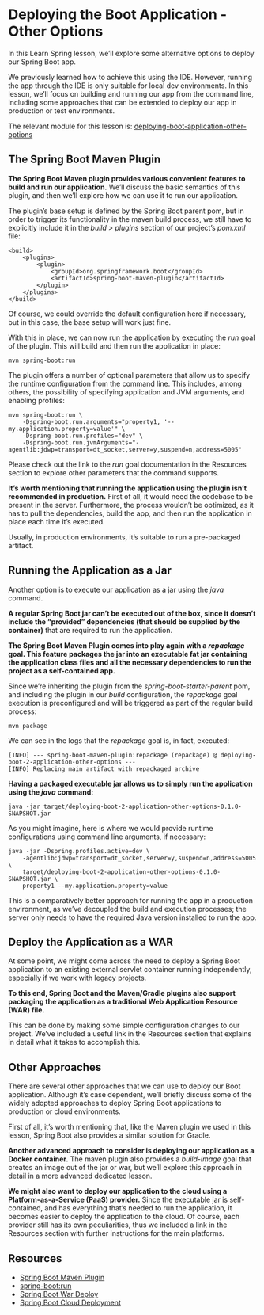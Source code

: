 # Deploying the Boot Application - Other Options

In this Learn Spring lesson, we’ll explore some alternative options to deploy our Spring Boot app.

We previously learned how to achieve this using the IDE. However, running the app through the IDE is only suitable for local dev environments. In this lesson, we’ll focus on building and running our app from the command line, including some approaches that can be extended to deploy our app in production or test environments.

The relevant module for this lesson is: [deploying-boot-application-other-options](https://github.com/nbicocchi/spring-boot-course/tree/module3/deploying-boot-application-other-options)

## The Spring Boot Maven Plugin

**The Spring Boot Maven plugin provides various convenient features to build and run our application.** We’ll discuss the basic semantics of this plugin, and then we’ll explore how we can use it to run our application.

The plugin’s base setup is defined by the Spring Boot parent pom, but in order to trigger its functionality in the maven build process, we still have to explicitly include it in the _build > plugins_ section of our project’s _pom.xml_ file:

```
<build>
    <plugins>
        <plugin>
            <groupId>org.springframework.boot</groupId>
            <artifactId>spring-boot-maven-plugin</artifactId>
        </plugin>
    </plugins>
</build>
```

Of course, we could override the default configuration here if necessary, but in this case, the base setup will work just fine.

With this in place, we can now run the application by executing the _run_ goal of the plugin. This will build and then run the application in place:

```
mvn spring-boot:run
```

The plugin offers a number of optional parameters that allow us to specify the runtime configuration from the command line. This includes, among others, the possibility of specifying application and JVM arguments, and enabling profiles:

```
mvn spring-boot:run \
    -Dspring-boot.run.arguments="property1, '--my.application.property=value'" \
    -Dspring-boot.run.profiles="dev" \
    -Dspring-boot.run.jvmArguments="-agentlib:jdwp=transport=dt_socket,server=y,suspend=n,address=5005" 
```

Please check out the link to the _run_ goal documentation in the Resources section to explore other parameters that the command supports.

**It’s worth mentioning that running the application using the plugin isn’t recommended in production.** First of all, it would need the codebase to be present in the server. Furthermore, the process wouldn’t be optimized, as it has to pull the dependencies, build the app, and then run the application in place each time it’s executed.

Usually, in production environments, it’s suitable to run a pre-packaged artifact.

## Running the Application as a Jar

Another option is to execute our application as a jar using the _java_ command.

**A regular Spring Boot jar can’t be executed out of the box, since it doesn’t include the “provided” dependencies (that should be supplied by the container)** that are required to run the application.

**The Spring Boot Maven Plugin comes into play again with a _repackage_ goal. This feature packages the jar into an executable fat jar containing the application class files and all the necessary dependencies to run the project as a self-contained app.**

Since we’re inheriting the plugin from the _spring-boot-starter-parent_ pom, and including the plugin in our _build_ configuration, the _repackage_ goal execution is preconfigured and will be triggered as part of the regular build process:

```
mvn package
```

We can see in the logs that the _repackage_ goal is, in fact, executed:

```
[INFO] --- spring-boot-maven-plugin:repackage (repackage) @ deploying-boot-2-application-other-options ---
[INFO] Replacing main artifact with repackaged archive
```

**Having a packaged executable jar allows us to simply run the application using the _java_ command:**

```
java -jar target/deploying-boot-2-application-other-options-0.1.0-SNAPSHOT.jar
```

As you might imagine, here is where we would provide runtime configurations using command line arguments, if necessary:

```
java -jar -Dspring.profiles.active=dev \
    -agentlib:jdwp=transport=dt_socket,server=y,suspend=n,address=5005 \
    target/deploying-boot-2-application-other-options-0.1.0-SNAPSHOT.jar \ 
    property1 --my.application.property=value
```

This is a comparatively better approach for running the app in a production environment, as we’ve decoupled the build and execution processes; the server only needs to have the required Java version installed to run the app.

## Deploy the Application as a WAR

At some point, we might come across the need to deploy a Spring Boot application to an existing external servlet container running independently, especially if we work with legacy projects.

**To this end, Spring Boot and the Maven/Gradle plugins also support packaging the application as a traditional Web Application Resource (WAR) file.**

This can be done by making some simple configuration changes to our project. We’ve included a useful link in the Resources section that explains in detail what it takes to accomplish this.

## Other Approaches

There are several other approaches that we can use to deploy our Boot application. Although it’s case dependent, we’ll briefly discuss some of the widely adopted approaches to deploy Spring Boot applications to production or cloud environments.

First of all, it’s worth mentioning that, like the Maven plugin we used in this lesson, Spring Boot also provides a similar solution for Gradle.

**Another advanced approach to consider is deploying our application as a Docker container.** The maven plugin also provides a _build-image_ goal that creates an image out of the jar or war, but we’ll explore this approach in detail in a more advanced dedicated lesson.

**We might also want to deploy our application to the cloud using a Platform-as-a-Service (PaaS) provider.** Since the executable jar is self-contained, and has everything that’s needed to run the application, it becomes easier to deploy the application to the cloud. Of course, each provider still has its own peculiarities, thus we included a link in the Resources section with further instructions for the main platforms.

## Resources
- [Spring Boot Maven Plugin](https://docs.spring.io/spring-boot/docs/current/maven-plugin/reference/htmlsingle/)
- [spring-boot:run](https://docs.spring.io/spring-boot/docs/current/maven-plugin/reference/htmlsingle/#goals-run)
- [Spring Boot War Deploy](https://www.baeldung.com/spring-boot-war-tomcat-deploy)
- [Spring Boot Cloud Deployment](https://docs.spring.io/spring-boot/docs/current/reference/html/deployment.html#deployment.cloud)
